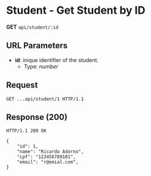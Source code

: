 # Student - Get Student by ID

**GET** `api/student/:id`

## URL Parameters

- **id**: inique identifier of the student.
  - Type: _number_

## Request

```http
GET ...api/student/1 HTTP/1.1
```

## Response (200)

```http
HTTP/1.1 200 OK

{
	"id": 1,
	"name": "Ricardo Adorno",
	"cpf": "123456789101",
	"email": "r@emial.com",
}
```
